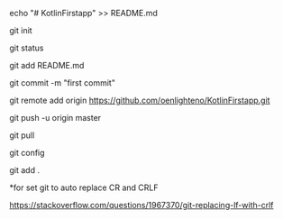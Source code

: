 echo "# KotlinFirstapp" >> README.md

git init

git status

git add README.md

git commit -m "first commit"

git remote add origin https://github.com/oenlighteno/KotlinFirstapp.git

git push -u origin master

git pull

git config

git add .

*for set git to auto replace CR and CRLF

https://stackoverflow.com/questions/1967370/git-replacing-lf-with-crlf
